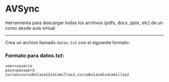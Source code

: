 # AVSync
Herramienta para descargar todos los archivos (pdfs, docx, pptx, etc) de un curso desde aula virtual

-------

Crea un archivo llamado `datos.txt` con el siguiente formato:

### Formato para datos.txt:

```
user=usuario
pass=password
cursos=cursoEnlace1SinComillas1,cursoEnlaceSinComillas2
```